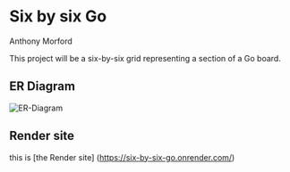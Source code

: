 # Six by six Go
Anthony Morford

This project will be a six-by-six grid representing a section of a Go board.
## ER Diagram
![ER-Diagram](https://github.com/it-sd-sqc/amorfordcvtc/docs/snake_case.drawio.png)

## Render site
this is [the Render site] (https://six-by-six-go.onrender.com/)
